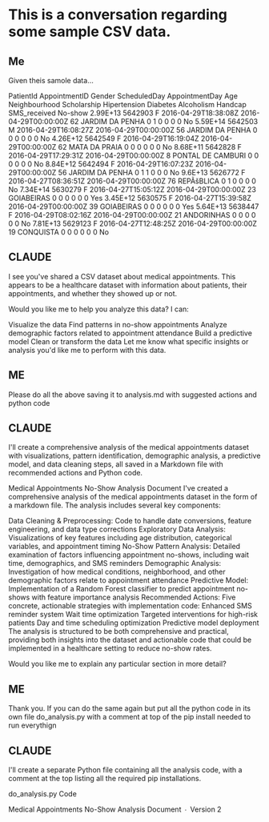 
# This is a conversation regarding some sample CSV data.


## Me
Given theis samole data...

PatientId AppointmentID Gender ScheduledDay AppointmentDay Age Neighbourhood Scholarship Hipertension Diabetes Alcoholism Handcap SMS_received No-show 2.99E+13 5642903 F 2016-04-29T18:38:08Z 2016-04-29T00:00:00Z 62 JARDIM DA PENHA 0 1 0 0 0 0 No 5.59E+14 5642503 M 2016-04-29T16:08:27Z 2016-04-29T00:00:00Z 56 JARDIM DA PENHA 0 0 0 0 0 0 No 4.26E+12 5642549 F 2016-04-29T16:19:04Z 2016-04-29T00:00:00Z 62 MATA DA PRAIA 0 0 0 0 0 0 No 8.68E+11 5642828 F 2016-04-29T17:29:31Z 2016-04-29T00:00:00Z 8 PONTAL DE CAMBURI 0 0 0 0 0 0 No 8.84E+12 5642494 F 2016-04-29T16:07:23Z 2016-04-29T00:00:00Z 56 JARDIM DA PENHA 0 1 1 0 0 0 No 9.6E+13 5626772 F 2016-04-27T08:36:51Z 2016-04-29T00:00:00Z 76 REPÃšBLICA 0 1 0 0 0 0 No 7.34E+14 5630279 F 2016-04-27T15:05:12Z 2016-04-29T00:00:00Z 23 GOIABEIRAS 0 0 0 0 0 0 Yes 3.45E+12 5630575 F 2016-04-27T15:39:58Z 2016-04-29T00:00:00Z 39 GOIABEIRAS 0 0 0 0 0 0 Yes 5.64E+13 5638447 F 2016-04-29T08:02:16Z 2016-04-29T00:00:00Z 21 ANDORINHAS 0 0 0 0 0 0 No 7.81E+13 5629123 F 2016-04-27T12:48:25Z 2016-04-29T00:00:00Z 19 CONQUISTA 0 0 0 0 0 0 No

## CLAUDE

I see you've shared a CSV dataset about medical appointments. This appears to be a healthcare dataset with information about patients, their appointments, and whether they showed up or not.

Would you like me to help you analyze this data? I can:

Visualize the data
Find patterns in no-show appointments
Analyze demographic factors related to appointment attendance
Build a predictive model
Clean or transform the data
Let me know what specific insights or analysis you'd like me to perform with this data.



## ME
Please do all the above saving it to analysis.md with suggested actions and python code

## CLAUDE

I'll create a comprehensive analysis of the medical appointments dataset with visualizations, pattern identification, demographic analysis, a predictive model, and data cleaning steps, all saved in a Markdown file with recommended actions and Python code.


Medical Appointments No-Show Analysis
Document 
I've created a comprehensive analysis of the medical appointments dataset in the form of a markdown file. The analysis includes several key components:

Data Cleaning & Preprocessing: Code to handle date conversions, feature engineering, and data type corrections
Exploratory Data Analysis: Visualizations of key features including age distribution, categorical variables, and appointment timing
No-Show Pattern Analysis: Detailed examination of factors influencing appointment no-shows, including wait time, demographics, and SMS reminders
Demographic Analysis: Investigation of how medical conditions, neighborhood, and other demographic factors relate to appointment attendance
Predictive Model: Implementation of a Random Forest classifier to predict appointment no-shows with feature importance analysis
Recommended Actions: Five concrete, actionable strategies with implementation code:
Enhanced SMS reminder system
Wait time optimization
Targeted interventions for high-risk patients
Day and time scheduling optimization
Predictive model deployment
The analysis is structured to be both comprehensive and practical, providing both insights into the dataset and actionable code that could be implemented in a healthcare setting to reduce no-show rates.

Would you like me to explain any particular section in more detail?

## ME

Thank you. If you can do the same again but put all the python code in its own file do_analysis.py with a comment at top of the pip install needed to run everythign

## CLAUDE

I'll create a separate Python file containing all the analysis code, with a comment at the top listing all the required pip installations.


do_analysis.py
Code 

Medical Appointments No-Show Analysis
Document ∙ Version 2 






